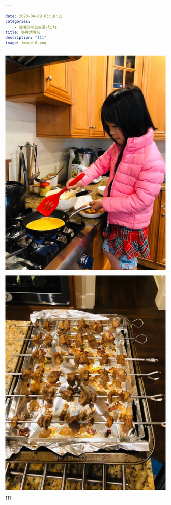 ```yaml
---

date: 2020-04-09 03:18:12
categories:
    - 暖暖的写意生活-life
title: 各种烤着玩
description: "111"
image: image_0.png
---
```


![](image_0.png)

![](image_1.png)

111